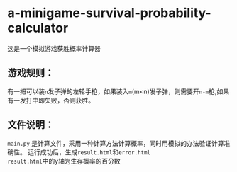 # a-minigame-survival-probability-calculator
这是一个模拟游戏获胜概率计算器
## 游戏规则：
有一把可以装`n`发子弹的左轮手枪，如果装入`m`(m<n)发子弹，则需要开`n-m`枪,如果有一发打中即失败，否则获胜。
## 文件说明：
`main.py` 是计算文件，采用一种计算方法计算概率，同时用模拟的办法验证计算准确性。
运行成功后，生成`result.html`和`error.html`  
`result.html`中的y轴为生存概率的百分数
